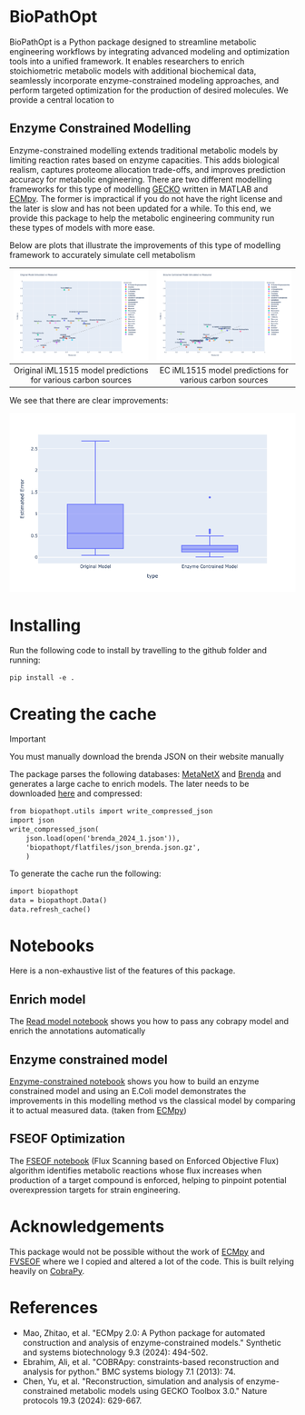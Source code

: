 # BioPathOpt

BioPathOpt is a Python package designed to streamline metabolic engineering workflows by integrating advanced modeling and optimization tools into a unified framework. It enables researchers to enrich stoichiometric metabolic models with additional biochemical data, seamlessly incorporate enzyme-constrained modeling approaches, and perform targeted optimization for the production of desired molecules. We provide a central location to 

## Enzyme Constrained Modelling

Enzyme-constrained modelling extends traditional metabolic models by limiting reaction rates based on enzyme capacities. 
This adds biological realism, captures proteome allocation trade-offs, and improves prediction accuracy for metabolic engineering.
There are two different modelling frameworks for this type of modelling [GECKO](https://github.com/SysBioChalmers/GECKO) written in 
MATLAB and [ECMpy](https://github.com/tibbdc/ECMpy). The former is impractical if you do not have the right license and the later
is slow and has not been updated for a while. To this end, we provide this package to help the metabolic engineering community
run these types of models with more ease.

Below are plots that illustrate the improvements of this type of modelling framework to accurately simulate cell metabolism

|![](notebooks/img/original_measured_v_predicted.png)|![](notebooks/img/ecModel_measured_v_predicted.png)|
|:-:|:-:|
|Original iML1515 model predictions for various carbon sources|EC iML1515 model predictions for various carbon sources|

We see that there are clear improvements:

![](notebooks/img/prediction_improvements.png)

# Installing

Run the following code to install by travelling to the github folder and running:

```
pip install -e .
```

# Creating the cache

> [!IMPORTANT]
> You must manually download the brenda JSON on their website manually

The package parses the following databases: [MetaNetX](https://www.metanetx.org/) 
and [Brenda](https://www.brenda-enzymes.org/) and generates a large cache to
enrich models. The later needs to be downloaded
[here](https://www.brenda-enzymes.org/download.php) and compressed: 

```
from biopathopt.utils import write_compressed_json
import json
write_compressed_json(
    json.load(open('brenda_2024_1.json')), 
    'biopathopt/flatfiles/json_brenda.json.gz',
    )
```

To generate the cache run the following:

```
import biopathopt
data = biopathopt.Data()
data.refresh_cache()
```

# Notebooks

Here is a non-exhaustive list of the features of this package.

## Enrich model

The [Read model notebook](notebooks/read_model.ipynb) shows you how to pass any cobrapy model
and enrich the annotations automatically

## Enzyme constrained model

[Enzyme-constrained notebook](notebooks/build_enzyme_constrained_model.ipynb) shows you 
how to build an enzyme constrained model and using an E.Coli model demonstrates the 
improvements in this modelling method vs the classical model by comparing it to
actual measured data. (taken from [ECMpy](https://github.com/tibbdc/ECMpy))

## FSEOF Optimization 

The [FSEOF notebook]() (Flux Scanning based on Enforced Objective Flux) algorithm identifies 
metabolic reactions whose flux increases when production of a target compound is 
enforced, helping to pinpoint potential overexpression targets for strain engineering.

# Acknowledgements 

This package would not be possible without the work of [ECMpy](https://github.com/tibbdc/ECMpy) 
and [FVSEOF](https://github.com/LucasCoppens/fvseof/tree/main) where we I copied
and altered a lot of the code. This is built relying heavily on [CobraPy](https://github.com/opencobra/cobrapy).

# References

- Mao, Zhitao, et al. "ECMpy 2.0: A Python package for automated construction and analysis of enzyme-constrained models." Synthetic and systems biotechnology 9.3 (2024): 494-502.
- Ebrahim, Ali, et al. "COBRApy: constraints-based reconstruction and analysis for python." BMC systems biology 7.1 (2013): 74.
- Chen, Yu, et al. "Reconstruction, simulation and analysis of enzyme-constrained metabolic models using GECKO Toolbox 3.0." Nature protocols 19.3 (2024): 629-667.

